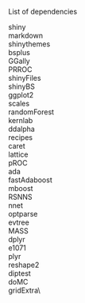 List of dependencies

shiny\
markdown\
shinythemes\
bsplus\
GGally\
PRROC\
shinyFiles\
shinyBS\
ggplot2\
scales\
randomForest\
kernlab\
ddalpha\
recipes\
caret\
lattice\
pROC\
ada\
fastAdaboost\
mboost\
RSNNS\
nnet\
optparse\
evtree\
MASS\
dplyr\
e1071\
plyr\
reshape2\
diptest\
doMC\
gridExtra\
